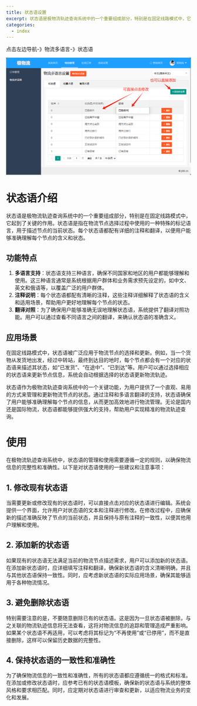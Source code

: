 ```yaml
---
title: 状态语设置
excerpt: 状态语是极物流轨迹查询系统中的一个重要组成部分，特别是在固定线路模式中，它起到了关键的作用。状态语是指在物流节点选择过程中使用的一种特殊的标记语言，用于描述节点的当前状态。每个状态语都配有详细的注释和翻译，以便用户能够准确理解每个节点的含义和状态。
categories:
  - index
---
```

点击左边导航-》物流多语言-》状态语

![image.png](../../images/image7.png)

# 状态语介绍
状态语是极物流轨迹查询系统中的一个重要组成部分，特别是在固定线路模式中，它起到了关键的作用。状态语是指在物流节点选择过程中使用的一种特殊的标记语言，用于描述节点的当前状态。每个状态语都配有详细的注释和翻译，以便用户能够准确理解每个节点的含义和状态。

## 功能特点

1. **多语言支持**：状态语支持三种语言，确保不同国家和地区的用户都能够理解和使用。这三种语言通常是系统根据用户群体和业务需求预先设定的，如中文、英文和俄语等，以覆盖广泛的用户群体。
2. **注释说明**：每个状态语都配有清晰的注释，这些注释详细解释了状态语的含义和适用场景，帮助用户更好地理解每个节点的状态。
3. **翻译对照**：为了确保用户能够准确无误地理解状态语，系统提供了翻译对照功能。用户可以通过查看不同语言之间的翻译，来确认状态语的准确含义。

## 应用场景
在固定线路模式中，状态语被广泛应用于物流节点的选择和更新。例如，当一个货物从发货地出发，经过中转站，最终到达目的地时，每个节点都会有一个对应的状态语来描述其状态，如“已发货”、“在途中”、“已到达”等。用户可以通过选择相应的状态语来更新节点信息，系统会自动根据选择的状态语更新物流轨迹。


状态语作为极物流轨迹查询系统中的一个关键功能，为用户提供了一个直观、易用的方式来管理和更新物流节点的状态。通过注释和多语言翻译的支持，状态语确保了用户能够准确理解每个节点的信息，从而更加高效地进行物流管理。无论是国内还是国际物流，状态语都能够提供强大的支持，帮助用户实现精准的物流轨迹查询。
# 使用
在极物流轨迹查询系统中，状态语的管理和使用需要遵循一定的规则，以确保物流信息的完整性和准确性。以下是对状态语使用的一些建议和注意事项：

## 1. 修改现有状态语

当需要更新或修改现有的状态语时，可以直接点击对应的状态语进行编辑。系统会提供一个界面，允许用户对状态语的文本和注释进行修改。在修改过程中，应确保新的描述准确反映了节点的当前状态，并且保持与原有注释的一致性，以便其他用户理解和使用。

## 2. 添加新的状态语

如果现有的状态语无法满足当前的物流节点描述需求，用户可以添加新的状态语。在添加新状态语时，应详细填写注释和翻译，确保新状态语的含义清晰明确，并且与其他状态语保持一致性。同时，应考虑新状态语的实际应用场景，确保其能够适用于各种物流情况。

## 3. 避免删除状态语

特别需要注意的是，不要随意删除已有的状态语。这是因为一旦状态语被删除，与之关联的物流轨迹信息将无法查看，这将对物流信息的追踪和管理造成严重影响。如果某个状态语不再适用，可以考虑将其标记为“不再使用”或“已停用”，而不是直接删除，这样可以保留历史数据的完整性。

## 4. 保持状态语的一致性和准确性

为了确保物流信息的一致性和准确性，所有的状态语都应遵循统一的格式和标准。在添加或修改状态语时，应参考已有的状态语模板，确保新的状态语与系统的整体风格和要求相匹配。同时，应定期对状态语进行审查和更新，以适应物流业务的变化和发展。
## 
